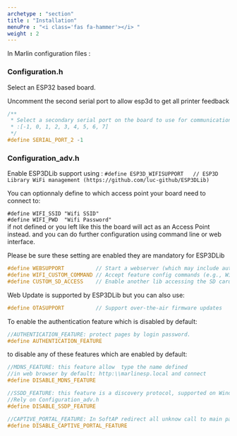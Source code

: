 ```yaml
---
archetype : "section"
title : "Installation"
menuPre : "<i class='fas fa-hammer'></i> "
weight : 2
---
```


In Marlin configuration files :
### Configuration.h

Select an ESP32 based board.

Uncomment the second serial port to allow esp3d to get all printer feedback
```cpp
/**
 * Select a secondary serial port on the board to use for communication with the host.
 * :[-1, 0, 1, 2, 3, 4, 5, 6, 7]
 */
#define SERIAL_PORT_2 -1
```
### Configuration_adv.h

Enable ESP3DLib support using :
`#define ESP3D_WIFISUPPORT   // ESP3D Library WiFi management (https://github.com/luc-github/ESP3DLib)`

You can optionnaly define to which access point your board need to connect to:

  `#define WIFI_SSID "Wifi SSID"`   
  `#define WIFI_PWD  "Wifi Password"`   
if not defined or you left like this the board will act as an Access Point instead. and you can do further configuration using command line or web interface.


Please be sure these setting are enabled they are mandatory for ESP3DLib
```cpp
#define WEBSUPPORT          // Start a webserver (which may include auto-discovery)
#define WIFI_CUSTOM_COMMAND // Accept feature config commands (e.g., WiFi ESP3D) from the host|
#define CUSTOM_SD_ACCESS    // Enable another lib accessing the SD card without conflicts
```
Web Update is supported by ESP3DLib but you can also use:
```cpp
#define OTASUPPORT          // Support over-the-air firmware updates
```

To enable the authentication feature which is disabled by default:
```cpp
//AUTHENTICATION_FEATURE: protect pages by login password.
#define AUTHENTICATION_FEATURE
```
to disable any of these features which are enabled by default:

```cpp
//MDNS_FEATURE: this feature allow  type the name defined
//in web browser by default: http:\\marlinesp.local and connect
#define DISABLE_MDNS_FEATURE

//SSDD_FEATURE: this feature is a discovery protocol, supported on Windows out of the box
//Rely on Configuration_adv.h
#define DISABLE_SSDP_FEATURE

//CAPTIVE_PORTAL_FEATURE: In SoftAP redirect all unknow call to main page
#define DISABLE_CAPTIVE_PORTAL_FEATURE
```